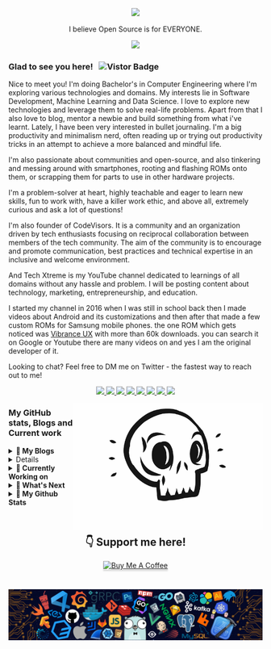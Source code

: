 <p align="center"><a href="https://ankushsinghgandhi.github.io">
    <img src="https://raw.githubusercontent.com/ankushsinghgandhi/ankushsinghgandhi/master/images/AS.gif" />
  </a>

<p align="center">I believe Open Source is for EVERYONE.</p>


<p align="center"><b>  <a href="https://ankushsinghgandhi.github.io">
    <img src="https://img.shields.io/badge/Website-3b5998?style=flat-square&logo=google-chrome&logoColor=white" />
  </a></b></p>

### Glad to see you here! &nbsp; ![Vistor Badge](https://visitor-badge.glitch.me/badge?page_id=ankushsinghgandhi.ankushsinghgandhi&style=flat-square&color=0088cc)

Nice to meet you! I'm doing Bachelor's in Computer Engineering where I'm exploring various technologies and domains. My interests lie in Software Development, Machine Learning and Data Science. I love to explore new technologies and leverage them to solve real-life problems. Apart from that I also love to blog, mentor a newbie and build something from what i've learnt. Lately, I have been very interested in bullet journaling. I'm a big productivity and minimalism nerd, often reading up or trying out productivity tricks in an attempt to achieve a more balanced and mindful life.

I'm also passionate about communities and open-source, and also tinkering and messing around with smartphones, rooting and flashing ROMs onto them, or scrapping them for parts to use in other hardware projects.

I'm a problem-solver at heart, highly teachable and eager to learn new skills, fun to work with, have a killer work ethic, and above all, extremely curious and ask a lot of questions!

I'm also founder of CodeVisors. It is a community and an organization driven by tech enthusiasts focusing on reciprocal collaboration between members of the tech community.  The aim of the community is to encourage and promote communication, best practices and technical expertise in an inclusive and welcome environment.

And Tech Xtreme is my YouTube channel dedicated to learnings of all domains without any hassle and problem. I will be posting content about technology, marketing, entrepreneurship, and education. 

I started my channel in 2016 when I was still in school back then I made videos about Android and its customizations and then after that made a few custom ROMs for Samsung mobile phones. the one ROM which gets noticed was <a href="https://www.youtube.com/results?search_query=vibrance+ux">Vibrance UX</a> with more than 60k downloads. you can search it on Google or Youtube there are many videos on and yes I am the original developer of it. 

Looking to chat? Feel free to DM me on Twitter - the fastest way to reach out to me!


<p align="center">

  <a href="http://twitter.com/ankushsgandhi">
    <img src="https://img.shields.io/badge/-Twitter-blue?style=flat-square&logo=twitter&logoColor=white" />
  </a>
   <a href="https://www.linkedin.com/in/ankushsinghgandhi/">
    <img src="https://img.shields.io/badge/-LinkedIn-0e76a8?style=flat-square&logo=Linkedin&logoColor=white" />
  </a>
  <a href="https://dev.to/@ankushsinghgandhi">
    <img src="https://img.shields.io/badge/-Dev.to-grey?style=flat-square&logo=dev.to&logoColor=white"/>
  </a>
  <a href="https://stackoverflow.com/users/13790266/ankush-singh-gandhi?tab=profile">
    <img src="https://img.shields.io/badge/-Stackoverflow-orange?style=flat-square&logo=stackoverflow&logoColor=white"/>
  </a>
  <a href="https://leetcode.com/ankushsinghgandhi/">
    <img src="https://img.shields.io/badge/-Leetcode-yellow?style=flat-square&logo=Leetcode&logoColor=white"/>
  </a>
    <a href="https://www.hackerrank.com/ankushsgandhi">
    <img src="https://img.shields.io/badge/-HackerRank-green?style=flat-square&logo=Hackerrank&logoColor=white"/>
  </a>
  <a href="http://www.youtube.com/c/TechXtreme">
    <img src="https://img.shields.io/badge/-Youtube-red?style=flat-square&logo=Youtube&logoColor=white"/>
  </a>
  <a href="https://www.hackerearth.com/@ankushsinghgandhi">
    <img src="https://img.shields.io/badge/-Hackerearth-purple?style=flat-square&logo=Hackerearth&logoColor=white"/>
  </a>
</p>

<img align="right" height="250" width="375" alt="" src="https://raw.githubusercontent.com/ankushsinghgandhi/ankushsinghgandhi/master/images/skull.gif" />

### My GitHub stats, Blogs and Current work

<details>	
  <summary><b>🚀 My Blogs</b></summary>
    1.<a href ="https://dev.to/ankushsinghgandhi/steps-to-master-python-1p06"> Python Roadmap </a><br>
    2.<a href ="https://dev.to/ankushsinghgandhi/markdown-cheat-sheet-1il5"> Markdown Cheat Sheet </a><br>
    3.<a href ="https://dev.to/ankushsinghgandhi/git-github-cheat-sheet-71b"> Git & GitHuB CHEAT Sheet </a><br>
    4.<a href ="https://dev.to/ankushsinghgandhi/docker-cheat-sheet-56cc"> Docker Cheat Sheet </a><br>
    5.<a href ="https://dev.to/ankushsinghgandhi/tools-developers-should-know-4nk0"> Tools Developers Should Know<a><br>
</details>

<details>	
  <summary><b>💻 My YouTube Videos</b></summary>
    1.<a href ="https://www.youtube.com/watch?v=qBmRhRc_iw4&t=568s"> VIBRANCE UX (old video made in 2017)</a><br>
    2.<a href ="https://youtu.be/UvcI5G0bidQ"> 2020 Hacktoberfest Unboxing TShirt and Swags</a><br>
    3.<a href ="https://www.youtube.com/watch?v=brqyvIEvyek&t=22s%22"> Free Swags from google 💖 | New year giveaway</a><br>
   
</details>

<details>	
  <summary><b>🎯  Currently Working on</b></summary>
    1.<a href ="https://github.com/AnkushSinghGandhi/JavaTutorials"> Java </a><br>
    2.<a href ="https://github.com/AnkushSinghGandhi/StonePaperScissorsOnline-gui"> Stone Paper Scissors Game </a><br>
    3.<a href ="https://github.com/AnkushSinghGandhi/DartaStructuresAndAlgorithms-tutorials"> Data Structures and Algo.</a><br>
    4.<a href ="https://github.com/AnkushSinghGandhi/Cpp-tutorials"> C Plus Plus </a><br>
</details>

<details>	
  <summary><b>📧 What's Next</b></summary>
    1. Adv. DSA <br>
    2. DBMS <br>
    3. Algo. with Java <br>
    4. CS Theory (operating System, Networking, Compiler)<br>
</details>

<details>	
  <summary><b>💼 My Github Stats</b></summary>

<img height="155em" src="https://github-readme-stats.vercel.app/api?username=ankushsinghgandhi&show_icons=true&line_height=20&theme=tokyonight" />
</details>

<br>


#

<div align="center">


## :point_down: Support me here!
<a href="https://www.buymeacoffee.com/ankushsingh" target="_blank"><img src="https://www.buymeacoffee.com/assets/img/custom_images/orange_img.png" alt="Buy Me A Coffee" style="height: 41px !important;width: 174px !important;box-shadow: 0px 3px 2px 0px rgba(190, 190, 190, 0.5) !important;-webkit-box-shadow: 0px 3px 2px 0px rgba(190, 190, 190, 0.5) !important;" ></a>

</div>

#

![](https://github.com/AnkushSinghGandhi/AnkushSinghGandhi/blob/master/images/footer.png)
